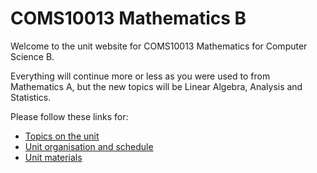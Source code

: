 # COMS10013 Mathematics B

Welcome to the unit website for COMS10013 Mathematics for Computer Science B.

Everything will continue more or less as you were used to from Mathematics A, but the new topics will be Linear Algebra, Analysis and Statistics.

Please follow these links for:

  * [Topics on the unit](topics.html)
  * [Unit organisation and schedule](organisation.html)
  * [Unit materials](materials.html)
  
